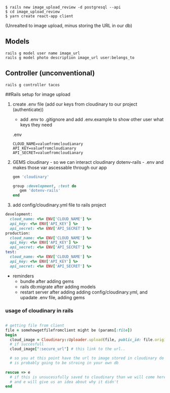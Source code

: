 ```
$ rails new image_upload_review -d postgresql --api
$ cd image_upload_review
$ yarn create react-app client
```

(Unrealted to image upload, minus storing the URL in our db)
## Models
```
rails g model user name image_url 
rails g model photo description image_url user:belongs_to
```

## Controller (unconventional)
```
rails g controller tacos
```

##Rails setup for image upload

1. create .env file (add our keys from cloudinary to our project (authenticate))
   * add .env to .gitignore and add .env.example to show other user what keys they need

   .env
   ```
   CLOUD_NAME=valuefromcloudianary
   API_KEY=valuefromcloudianary
   API_SECRET=valuefromcloudianary
   ```

2. GEMS
    cloudinary - so we can interact cloudinary
    dotenv-rails - .env and makes those var ascessable through our app

    ```ruby
    gem 'cloudinary'

    group :development, :test do
       gem 'dotenv-rails'
    end
    ```
3. add config/cloudinary.yml file to rails project  

```ruby
development:
  cloud_name: <%= ENV['CLOUD_NAME'] %>
  api_key: <%= ENV['API_KEY'] %>
  api_secret: <%= ENV['API_SECRET'] %>
production:
  cloud_name: <%= ENV['CLOUD_NAME'] %>
  api_key: <%= ENV['API_KEY'] %>
  api_secret: <%= ENV['API_SECRET'] %>
test:
  cloud_name: <%= ENV['CLOUD_NAME'] %>
  api_key: <%= ENV['API_KEY'] %>
  api_secret: <%= ENV['API_SECRET'] %>
```

* reminders
  - bundle after adding gems
  - rails db:migrate after adding models
  - restart server after adding adding config/cloudinary.yml, and upadate .env file, adding gems


### usage of cloudinary in rails

```ruby

# getting file from client
file = somehowgetfilefromclient might be (params[:file])
begin
  cloud_image = Cloudinary::Uploader.upload(file, public_id: file.original_filename, secure: true, resource_type: :auto)
  # if succesfull
  cloud_image[":secure_url"] # this link to the url..

  # so you at this point have the url to image stored in cloudinary do whatever you want with it
  # is probably going to be stroing in your own db
 
rescue => e
  # if this is unsucessfully saved to cloudinary than we will come here
  # and e will give us an idea about why it didn't
end
```
